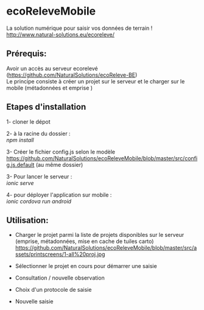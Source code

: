 # ecoReleveMobile
La solution numérique pour saisir vos données de terrain !<br/>
http://www.natural-solutions.eu/ecoreleve/

## Prérequis:
Avoir un accès au serveur ecorelevé (https://github.com/NaturalSolutions/ecoReleve-BE)<br/>
Le principe consiste à créer un projet sur le serveur et le charger sur le mobile (métadonnées et emprise )

## Etapes d'installation 

1- cloner le dépot

2- à la racine du dossier :<br/> 
<i>npm install</i>

3- Créer le fichier config.js selon le modèle https://github.com/NaturalSolutions/ecoReleveMobile/blob/master/src/config.js.default (au même dossier)

3- Pour lancer le serveur : <br/> 
<i>ionic serve</i>

4- pour déployer l'application sur mobile :<br/>
<i>ionic cordova run android</i>


## Utilisation: 

* Charger le projet parmi la liste de projets disponibles sur le serveur (emprise, métadonnées, mise en cache de tuiles carto)
https://github.com/NaturalSolutions/ecoReleveMobile/blob/master/src/assets/printscreens/1-all%20proj.jpg

* Sélectionner le projet en cours pour démarrer une saisie

* Consultation / nouvelle observation

* Choix d'un protocole de saisie

* Nouvelle saisie
